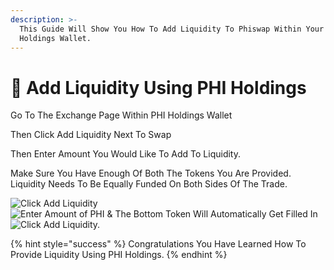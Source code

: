 ```yaml
---
description: >-
  This Guide Will Show You How To Add Liquidity To Phiswap Within Your PHI
  Holdings Wallet.
---
```


# 🌊 Add Liquidity Using PHI Holdings

Go To The Exchange Page Within PHI Holdings Wallet

Then Click Add Liquidity Next To Swap

Then Enter Amount You Would Like To Add To Liquidity.&#x20;

Make Sure You Have Enough Of Both The Tokens You Are Provided. Liquidity Needs To Be Equally Funded On Both Sides Of The Trade.&#x20;

![Click Add Liquidity ](../../.gitbook/assets/IMG\_5478.jpg) ![Enter Amount of PHI & The Bottom Token Will Automatically Get Filled In](../../.gitbook/assets/IMG\_5477.jpg) ![Click Add Liquidity.](../../.gitbook/assets/IMG\_5476.PNG)

{% hint style="success" %}
Congratulations You Have Learned How To Provide Liquidity Using PHI Holdings.&#x20;
{% endhint %}
